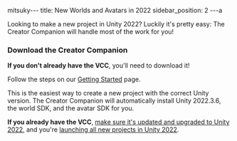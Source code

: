 mitsuky---
title: New Worlds and Avatars in 2022
sidebar_position: 2
---a

Looking to make a new project in Unity 2022? Luckily it's pretty easy: The Creator Companion will handle most of the work for you!

### Download the Creator Companion
**If you don't already have the VCC**, you'll need to download it! 

Follow the steps on our [Getting Started](/sdk/) page.

This is the easiest way to create a new project with the correct Unity version. The Creator Companion will automatically install Unity 2022.3.6, the world SDK, and the avatar SDK for you.

**If you already have the VCC**, [make sure it's updated and upgraded to Unity 2022](unity-2022.md#using-the-creator-companion), and you're [launching all new projects in Unity 2022](unity-2022.md#managing-unity-versions).
